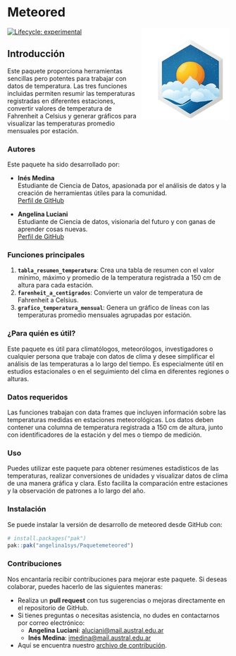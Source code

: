 
<!-- README.md is generated from README.Rmd. Please edit that file -->

# Meteored

<a href="Meteored">
<img src="man/logo.png" alt="logo" style="float: right; margin-left: 10px;" width="200"/>
</a>

<!-- badges: start -->

[![Lifecycle:
experimental](https://img.shields.io/badge/lifecycle-experimental-orange.svg)](https://lifecycle.r-lib.org/articles/stages.html#experimental)

<!-- badges: end -->

## Introducción

Este paquete proporciona herramientas sencillas pero potentes para
trabajar con datos de temperatura. Las tres funciones incluidas permiten
resumir las temperaturas registradas en diferentes estaciones, convertir
valores de temperatura de Fahrenheit a Celsius y generar gráficos para
visualizar las temperaturas promedio mensuales por estación.

### Autores

Este paquete ha sido desarrollado por:

- **Inés Medina**  
  Estudiante de Ciencia de Datos, apasionada por el análisis de datos y
  la creación de herramientas útiles para la comunidad.  
  [Perfil de GitHub](https://github.com/IneMedina)

- **Angelina Luciani**  
  Estudiante de Ciencia de datos, visionaria del futuro y con ganas de
  aprender cosas nuevas.  
  [Perfil de GitHub](https://github.com/angelina1sys)

### Funciones principales

1.  **`tabla_resumen_temperatura`**: Crea una tabla de resumen con el
    valor mínimo, máximo y promedio de la temperatura registrada a 150
    cm de altura para cada estación.
2.  **`farenheit_a_centigrados`**: Convierte un valor de temperatura de
    Fahrenheit a Celsius.
3.  **`grafico_temperatura_mensual`**: Genera un gráfico de líneas con
    las temperaturas promedio mensuales agrupadas por estación.

### ¿Para quién es útil?

Este paquete es útil para climatólogos, meteorólogos, investigadores o
cualquier persona que trabaje con datos de clima y desee simplificar el
análisis de las temperaturas a lo largo del tiempo. Es especialmente
útil en estudios estacionales o en el seguimiento del clima en
diferentes regiones o alturas.

### Datos requeridos

Las funciones trabajan con data frames que incluyen información sobre
las temperaturas medidas en estaciones meteorológicas. Los datos deben
contener una columna de temperatura registrada a 150 cm de altura, junto
con identificadores de la estación y del mes o tiempo de medición.

### Uso

Puedes utilizar este paquete para obtener resúmenes estadísticos de las
temperaturas, realizar conversiones de unidades y visualizar datos de
clima de una manera gráfica y clara. Esto facilita la comparación entre
estaciones y la observación de patrones a lo largo del año.

### Instalación

Se puede instalar la versión de desarrollo de meteored desde GitHub con:

``` r
# install.packages("pak")
pak::pak("angelina1sys/Paquetemeteored")
```

### Contribuciones

Nos encantaría recibir contribuciones para mejorar este paquete. Si
deseas colaborar, puedes hacerlo de las siguientes maneras:

- Realiza un **pull request** con tus sugerencias o mejoras directamente
  en el repositorio de GitHub.
- Si tienes preguntas o necesitas asistencia, no dudes en contactarnos
  por correo electrónico:
  - **Angelina Luciani**: <aluciani@mail.austral.edu.ar>
  - **Inés Medina**: <imedina@mail.austral.edu.ar>
- Aquí se encuentra nuestro [archivo de
  contribución](https://github.com/angelina1sys/Paquetemeteored/blob/master/.github/CONTRIBUTING.md).
